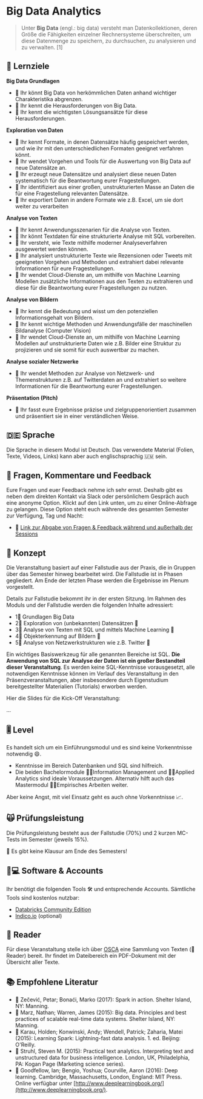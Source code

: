 # Big Data Analytics

> Unter **Big Data** \(engl.: big data\) versteht man Datenkollektionen, deren Größe die Fähigkeiten einzelner Rechnersysteme überschreiten, um diese Datenmenge zu speichern, zu durchsuchen, zu analysieren und zu verwalten. \[1\]

## 🎯 Lernziele <a id="learning-objectives"></a>

**Big Data Grundlagen**

* 🎯 Ihr könnt Big Data von herkömmlichen Daten anhand wichtiger Charakteristika abgrenzen.
* 🎯 Ihr kennt die Herausforderungen von Big Data.
* 🎯 Ihr kennt die wichtigsten Lösungsansätze für diese Herausforderungen.

**Exploration von Daten**

* 🎯 Ihr kennt Formate, in denen Datensätze häufig gespeichert werden, und wie ihr mit den unterschiedlichen Formaten geeignet verfahren könnt.
* 🎯 Ihr wendet Vorgehen und Tools für die Auswertung von Big Data auf neue Datensätze an.
* 🎯 Ihr erzeugt neue Datensätze und analysiert diese neuen Daten systematisch für die Beantwortung eurer Fragestellungen.
* 🎯 Ihr identifiziert aus einer großen, unstrukturierten Masse an Daten die für eine Fragestellung relevanten Datensätze.
* 🎯 Ihr exportiert Daten in andere Formate wie z.B. Excel, um sie dort weiter zu verarbeiten

**Analyse von Texten**

* 🎯 Ihr kennt Anwendungsszenarien für die Analyse von Texten.
* 🎯 Ihr könnt Textdaten für eine strukturierte Analyse mit SQL vorbereiten.
* 🎯 Ihr versteht, wie Texte mithilfe moderner Analyseverfahren ausgewertet werden können.
* 🎯 Ihr analysiert unstrukturierte Texte wie Rezensionen oder Tweets mit geeigneten Vorgehen und Methoden und extrahiert dabei relevante Informationen für eure Fragestellungen.
* 🎯 Ihr wendet Cloud-Dienste an, um mithilfe von Machine Learning Modellen zusätzliche Informationen aus den Texten zu extrahieren und diese für die Beantwortung eurer Fragestellungen zu nutzen.

**Analyse von Bildern**

* 🎯 Ihr kennt die Bedeutung und wisst um den potenziellen Informationsgehalt von Bildern.
* 🎯 Ihr kennt wichtige Methoden und Anwendungsfälle der maschinellen Bildanalyse \(Computer Vision\)
* 🎯 Ihr wendet Cloud-Dienste an, um mithilfe von Machine Learning Modellen auf unstrukturierte Daten wie z.B. Bilder eine Struktur zu projizieren und sie somit für euch auswertbar zu machen.

**Analyse sozialer Netzwerke**

* 🎯 Ihr wendet Methoden zur Analyse von Netzwerk- und Themenstrukturen z.B. auf Twitterdaten an und extrahiert so weitere Informationen für die Beantwortung eurer Fragestellungen.

**Präsentation \(Pitch\)**

* 🎯 Ihr fasst eure Ergebnisse präzise und zielgruppenorientiert zusammen und präsentiert sie in einer verständlichen Weise. 

## 🇩🇪 Sprache

Die Sprache in diesem Modul ist Deutsch. Das verwendete Material \(Folien, Texte, Videos, Links\) kann aber auch englischsprachig 🇺🇲 sein.

## 💬 Fragen, Kommentare und Feedback

Eure Fragen und euer Feedback nehme ich sehr ernst. Deshalb gibt es neben dem direkten Kontakt via Slack oder persönlichem Gespräch auch eine anonyme Option. Klickt auf den Link unten, um zu einer Online-Abfrage zu gelangen. Diese Option steht euch währende des gesamten Semester zur Verfügung, Tag und Nacht:

* 🔗 [Link zur Abgabe von Fragen & Feedback während und außerhalb der Sessions](https://www.menti.com/2e7e53b3)

## 📃 Konzept <a id="concept"></a>

Die Veranstaltung basiert auf einer Fallstudie aus der Praxis, die in Gruppen über das Semester hinweg bearbeitet wird. Die Fallstudie ist in Phasen gegliedert. Am Ende der letzten Phase werden die Ergebnisse im Plenum vorgestellt.

Details zur Fallstudie bekommt ihr in der ersten Sitzung. Im Rahmen des Moduls und der Fallstudie werden die folgenden Inhalte adressiert:

* 1⃣ Grundlagen Big Data
* 2⃣ Exploration von \(unbekannten\) Datensätzen 🧭 
* 3⃣ Analyse von Texten mit SQL und mittels Machine Learning 📄 
* 4⃣ Objekterkennung auf Bildern 🖼 
* 5⃣ Analyse von Netzwerkstrukturen wie z.B. Twitter 💬 

Ein wichtiges Basiswerkzeug für alle genannten Bereiche ist SQL. **Die Anwendung von SQL zur Analyse der Daten ist ein großer Bestandteil dieser Veranstaltung**. Es werden keine SQL-Kenntnisse vorausgesetzt, alle notwendigen Kenntnisse können im Verlauf des Veranstaltung in den Präsenzveranstaltungen, aber insbesondere durch Eigenstudium bereitgestellter Materialien \(Tutorials\) erworben werden.

Hier die Slides für die Kick-Off Veranstaltung:

...

## 🎚 Level <a id="level"></a>

Es handelt sich um ein Einführungsmodul und es sind keine Vorkenntnisse notwendig 😄. 

* Kenntnisse im Bereich Datenbanken und SQL sind hilfreich.
* Die beiden Bachelormodule 👨🏫Information Management und 👨🏫Applied Analytics sind ideale Voraussetzungen. Alternativ hilft auch das Mastermodul 👨🏫Empirisches Arbeiten weiter.

Aber keine Angst, mit viel Einsatz geht es auch ohne Vorkenntnisse 📈. 

## 🙀 Prüfungsleistung <a id="examination"></a>

Die Prüfungsleistung besteht aus der Fallstudie \(70%\) und 2 kurzen MC-Tests im Semester \(jeweils 15%\). 

🤟 Es gibt keine Klausur am Ende des Semesters!

## 👩💻 Software & Accounts <a id="software-and-accounts"></a>

Ihr benötigt die folgenden Tools 🛠 und entsprechende Accounts. Sämtliche Tools sind kostenlos nutzbar:

* [Databricks Community Edition](https://community.cloud.databricks.com)
* [Indico.io](https://indico.io) \(optional\)

## 📑 Reader

Für diese Veranstaltung stelle ich über [OSCA](http://osca.hs-osnabrueck.de/) eine Sammlung von Texten \(📑Reader\) bereit. Ihr findet im Dateibereich ein PDF-Dokument mit der Übersicht aller Texte.

## 📚 Empfohlene Literatur

* 📘 Zečević, Petar; Bonaći, Marko \(2017\): Spark in action. Shelter Island, NY: Manning.  
* 📘 Marz, Nathan; Warren, James \(2015\): Big data. Principles and best practices of scalable real-time data systems. Shelter Island, NY: Manning. 
* 📘 Karau, Holden; Konwinski, Andy; Wendell, Patrick; Zaharia, Matei \(2015\): Learning Spark: Lightning-fast data analysis. 1. ed. Beijing: O'Reilly. 
* 📘 Struhl, Steven M. \(2015\): Practical text analytics. Interpreting text and unstructured data for business intelligence. London, UK, Philadelphia, PA: Kogan Page \(Marketing science series\). 
* 📘 Goodfellow, Ian; Bengio, Yoshua; Courville, Aaron \(2016\): Deep learning. Cambridge, Massachusetts, London, England: MIT Press. Online verfügbar unter [http://www.deeplearningbook.org/](http://www.deeplearningbook.org/).

